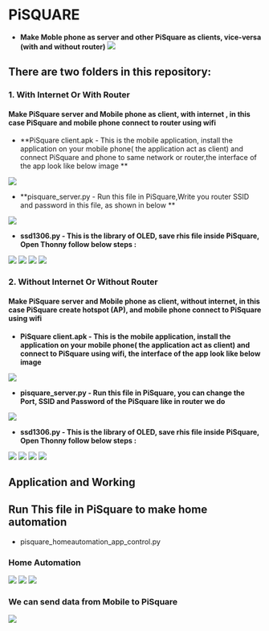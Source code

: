 # PiSQUARE

* **Make Moble phone as server and other PiSquare as clients, vice-versa (with and without  router)**
    <img src = "https://github.com/sbcshop/PiSquare/blob/main/images/gif3.gif" />
    
## There are two folders in this repository:

### 1. With Internet Or With Router
#### Make PiSquare server and Mobile phone as client, with internet , in this case PiSquare and mobile phone connect to router using wifi 
  * **PiSquare client.apk - This is the mobile application, install the application on your mobile phone( the application act as client) and connect PiSquare and phone        to same network or router,the interface of the app look like below image **
  <img src = "https://github.com/sbcshop/PiSquare/blob/main/images/app.jpg" />

  * **pisquare_server.py - Run this file in PiSquare,Write you router SSID and password in this file, as shown in below **
   <img src = "https://github.com/sbcshop/PiSquare/blob/main/images/img6.JPG" />

  * **ssd1306.py - This is the library of OLED, save rhis file inside PiSquare, Open Thonny follow below steps :**
   <img src = "https://github.com/sbcshop/PiSquare/blob/main/images/img7.png" />
   <img src = "https://github.com/sbcshop/PiSquare/blob/main/images/img10.png" />
   <img src = "https://github.com/sbcshop/PiSquare/blob/main/images/img9.png" />
   <img src = "https://github.com/sbcshop/PiSquare/blob/main/images/img8.png" />


### 2. Without Internet Or Without Router
#### Make PiSquare server and Mobile phone as client, without internet, in this case PiSquare create hotspot (AP), and mobile phone connect to PiSquare using wifi 
   * **PiSquare client.apk - This is the mobile application, install the application on your mobile phone( the application act as client) and connect to PiSquare using          wifi, the interface of the app look like below image**
   <img src = "https://github.com/sbcshop/PiSquare/blob/main/images/app.jpg" />

   * **pisquare_server.py - Run this file in PiSquare, you can change the Port, SSID and Password of the PiSquare like in router we do**
   <img src = "https://github.com/sbcshop/PiSquare/blob/main/images/img5.JPG" />

   * **ssd1306.py - This is the library of OLED, save rhis file inside PiSquare, Open Thonny follow below steps :**
   <img src = "https://github.com/sbcshop/PiSquare/blob/main/images/img7.png" />
   <img src = "https://github.com/sbcshop/PiSquare/blob/main/images/img10.png" />
   <img src = "https://github.com/sbcshop/PiSquare/blob/main/images/img9.png" />
   <img src = "https://github.com/sbcshop/PiSquare/blob/main/images/img8.png" />

## Application and Working
## Run This file in PiSquare to make home automation
 * pisquare_homeautomation_app_control.py
### Home Automation
<img src = "https://github.com/sbcshop/PiSquare/blob/main/images/img13.png" />
<img src = "https://github.com/sbcshop/PiSquare/blob/main/images/img12.png" />
<img src = "https://github.com/sbcshop/PiSquare/blob/main/images/img11.png" />

### We can send data from Mobile to PiSquare
<img src = "https://github.com/sbcshop/PiSquare/blob/main/images/img14.jpg" />
